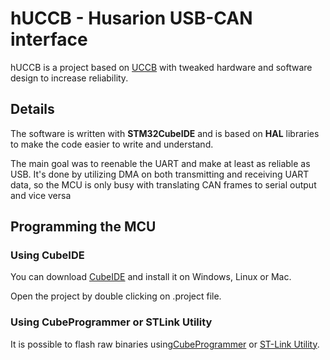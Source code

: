 # hUCCB - Husarion USB-CAN interface

hUCCB is a project based on [UCCB](https://ucandevices.github.io/uccb.html) with tweaked hardware and software design
to increase reliability.

## Details

The software is written with **STM32CubeIDE** and is based on **HAL** libraries to make the code easier to write and understand. 

The main goal was to reenable the UART and make at least as reliable as USB. It's done by utilizing DMA on both transmitting and receiving 
UART data, so the MCU is only busy with translating CAN frames to serial output and vice versa

## Programming the MCU

### Using CubeIDE

You can download [CubeIDE](https://www.st.com/en/development-tools/stm32cubeide.html) and install it on Windows, Linux or Mac. 


Open the project by double clicking on .project file.


### Using CubeProgrammer or STLink Utility

It is possible to flash raw binaries using[CubeProgrammer](https://www.st.com/en/development-tools/stm32cubeprog.html) or 
[ST-Link Utility](https://www.st.com/en/development-tools/stsw-link004.html).